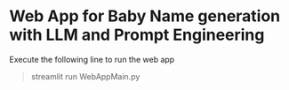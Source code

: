 # Web App for Baby Name generation with LLM and Prompt Engineering

Execute the following line to run the web app
>streamlit run WebAppMain.py 
